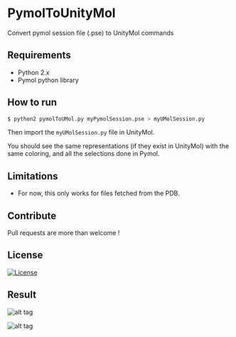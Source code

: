 # PymolToUnityMol

Convert pymol session file (.pse) to UnityMol commands

## Requirements

- Python 2.x
- Pymol python library

## How to run

```bash
$ python2 pymolToUMol.py myPymolSession.pse > myUMolSession.py
```

Then import the ```myUMolSession.py``` file in UnityMol.

You should see the same representations (if they exist in UnityMol) with the same coloring, and all the selections done in Pymol.

## Limitations

- For now, this only works for files fetched from the PDB.

## Contribute

Pull requests are more than welcome !

## License

[![License](https://img.shields.io/badge/License-Apache%202.0-blue.svg)](https://opensource.org/licenses/Apache-2.0)


## Result

![alt tag](https://i.imgur.com/MCiCg3X.png)

![alt tag](https://i.imgur.com/0yT44yu.png)
